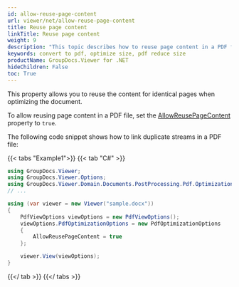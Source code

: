 ```yaml
---
id: allow-reuse-page-content
url: viewer/net/allow-reuse-page-content
title: Reuse page content
linkTitle: Reuse page content
weight: 9
description: "This topic describes how to reuse page content in a PDF file using the GroupDocs.Viewer .NET API (C#)."
keywords: convert to pdf, optimize size, pdf reduce size
productName: GroupDocs.Viewer for .NET
hideChildren: False
toc: True
---
```

This property allows you to reuse the content for identical pages when optimizing the document.

To allow reusing page content in a PDF file, set the [AllowReusePageContent](https://reference.groupdocs.com/viewer/net/groupdocs.viewer.options/pdfoptimizationoptions/linkduplicatestreams/) property to `true`.

The following code snippet shows how to link duplicate streams in a PDF file:

{{< tabs "Example1">}}
{{< tab "C#" >}}
```csharp
using GroupDocs.Viewer;
using GroupDocs.Viewer.Options;
using GroupDocs.Viewer.Domain.Documents.PostProcessing.Pdf.Optimization;
// ...

using (var viewer = new Viewer("sample.docx"))
{
    PdfViewOptions viewOptions = new PdfViewOptions();
    viewOptions.PdfOptimizationOptions = new PdfOptimizationOptions 
    {
        AllowReusePageContent = true
    };

    viewer.View(viewOptions);
}
```
{{</ tab >}}
{{</ tabs >}}


